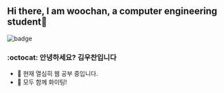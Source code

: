 ## Hi there,  I am woochan, a computer engineering student👋

![badge](https://img.shields.io/badge/Woochan%20Kim-Hello%20Github-orange)

### :octocat: 안녕하세요? 김우찬입니다

- 🔭 현재 열심히 웹 공부 중입니다.
- 👯 모두 함께 화이팅!
<!--
**kwc97/kwc97** is a ✨ _special_ ✨ repository because its `README.md` (this file) appears on your GitHub profile.

Here are some ideas to get you started:

- 🔭 I’m currently working on ...
- 🌱 I’m currently learning ...
- 👯 I’m looking to collaborate on ...
- 🤔 I’m looking for help with ...
- 💬 Ask me about ...
- 📫 How to reach me: ...
- 😄 Pronouns: ...
- ⚡ Fun fact: ...
-->
